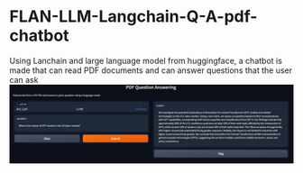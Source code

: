 # FLAN-LLM-Langchain-Q-A-pdf-chatbot
Using Lanchain and large language model from huggingface, a chatbot is made that can read PDF documents and can answer questions that the user can ask
<img src="chrome_HeYFpL3Lag.png" alt="Alt text" title="Optional title">
